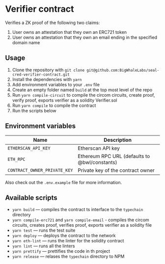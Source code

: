# Verifier contract

Verifies a ZK proof of the following two claims:

1. User owns an attestation that they own an ERC721 token
2. User owns an attestation that they own an email ending in the specified domain name

## Usage

1. Clone the repository with `git clone git@github.com:BigWhaleLabs/seal-cred-verifier-contract.git`
2. Install the dependencies with `yarn`
3. Add environment variables to your `.env` file
4. Create an empty folder named `build` at the top most level of the repo
5. Run `yarn compile-circuit` to compile the circom circuits, create proof, verify proof, exports verifier as a solidity Verifier.sol
6. Run `yarn compile` to compile the contract
7. Run the scripts below

## Environment variables

| Name                         | Description                                   |
| ---------------------------- | --------------------------------------------- |
| `ETHERSCAN_API_KEY`          | Etherscan API key                             |
| `ETH_RPC`                    | Ethereum RPC URL (defaults to @bwl/constants) |
| `CONTRACT_OWNER_PRIVATE_KEY` | Private key of the contract owner             |

Also check out the `.env.example` file for more information.

## Available scripts

- `yarn build` — compiles the contract ts interface to the `typechain` directory
- `yarn compile-erc721` and `yarn compile-email` - compiles the circom circuits, creates proof, verifies proof, exports verifier as a solidity file
- `yarn test` — runs the test suite
- `yarn deploy` — deploys the contract to the network
- `yarn eth-lint` — runs the linter for the solidity contract
- `yarn lint` — runs all the linters
- `yarn prettify` — prettifies the code in th project
- `yarn release` — relases the `typechain` directory to NPM
